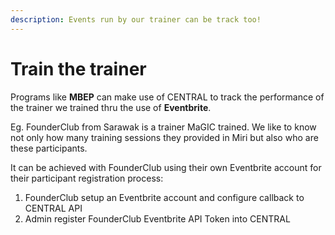 ```yaml
---
description: Events run by our trainer can be track too!
---
```


# Train the trainer

Programs like **MBEP** can make use of CENTRAL to track the performance of the trainer we trained thru the use of **Eventbrite**.

Eg. FounderClub from Sarawak is a trainer MaGIC trained. We like to know not only how many training sessions they provided in Miri but also who are these participants.

It can be achieved with FounderClub using their own Eventbrite account for their participant registration process: 

1. FounderClub setup an Eventbrite account and configure callback to CENTRAL API
2. Admin register FounderClub Eventbrite API Token into CENTRAL




